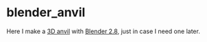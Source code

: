 # blender_anvil
Here I make a [3D anvil](https://www.youtube.com/watch?v=yi87Dap_WOc&list=PLjEaoINr3zgHJVJF3T3CFUAZ6z11jKg6a) with [Blender 2.8](https://www.blender.org), just in case I need one later.
